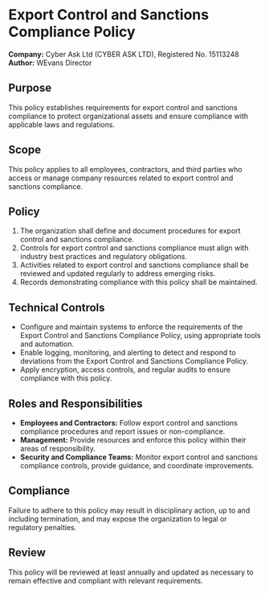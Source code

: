 # Export Control and Sanctions Compliance Policy

**Company:** Cyber Ask Ltd (CYBER ASK LTD), Registered No. 15113248  
**Author:** WEvans Director

## Purpose

This policy establishes requirements for export control and sanctions compliance to protect organizational assets and ensure compliance with applicable laws and regulations.

## Scope

This policy applies to all employees, contractors, and third parties who access or manage company resources related to export control and sanctions compliance.

## Policy

1. The organization shall define and document procedures for export control and sanctions compliance.
2. Controls for export control and sanctions compliance must align with industry best practices and regulatory obligations.
3. Activities related to export control and sanctions compliance shall be reviewed and updated regularly to address emerging risks.
4. Records demonstrating compliance with this policy shall be maintained.

## Technical Controls

- Configure and maintain systems to enforce the requirements of the Export Control and Sanctions Compliance Policy, using appropriate tools and automation.
- Enable logging, monitoring, and alerting to detect and respond to deviations from the Export Control and Sanctions Compliance Policy.
- Apply encryption, access controls, and regular audits to ensure compliance with this policy.

## Roles and Responsibilities

- **Employees and Contractors:** Follow export control and sanctions compliance procedures and report issues or non-compliance.
- **Management:** Provide resources and enforce this policy within their areas of responsibility.
- **Security and Compliance Teams:** Monitor export control and sanctions compliance controls, provide guidance, and coordinate improvements.

## Compliance

Failure to adhere to this policy may result in disciplinary action, up to and including termination, and may expose the organization to legal or regulatory penalties.

## Review

This policy will be reviewed at least annually and updated as necessary to remain effective and compliant with relevant requirements.
